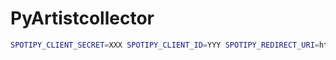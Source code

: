 # PyArtistcollector

```bash
SPOTIPY_CLIENT_SECRET=XXX SPOTIPY_CLIENT_ID=YYY SPOTIPY_REDIRECT_URI=http://127.0.0.1:9876/ pipenv run python collect.py ~/Music
```
